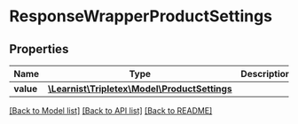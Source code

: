 # ResponseWrapperProductSettings

## Properties
Name | Type | Description | Notes
------------ | ------------- | ------------- | -------------
**value** | [**\Learnist\Tripletex\Model\ProductSettings**](ProductSettings.md) |  | [optional] 

[[Back to Model list]](../../README.md#documentation-for-models) [[Back to API list]](../../README.md#documentation-for-api-endpoints) [[Back to README]](../../README.md)

